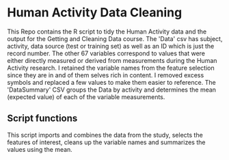 # Human Activity Data Cleaning
This Repo contains the R script to tidy the Human Activity data and the output for the Getting and Cleaning Data course.
The 'Data' csv has subject, activity, data source (test or training set) as well as an ID which is just the record number.
The other 67 variables correspond to values that were either directly measured or derived from measurements during the 
Human Activity research. I retained the variable names from the feature selection since they are in and of them selves 
rich in content. I removed excess symbols and replaced a few values to make them easier to reference. The 'DataSummary' CSV
groups the Data by activity and determines the mean (expected value) of each of the variable measurements. 

## Script functions
This script imports and combines the data from the study, selects the features of interest, cleans up the variable names
and summarizes the values using the mean.


